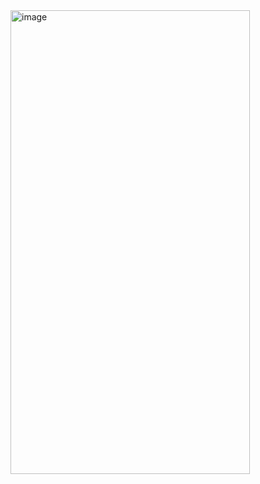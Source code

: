 <img width="383" height="742" alt="image" src="https://github.com/user-attachments/assets/4d10cc7c-c612-4405-ba9c-e03f0d059faa" />
